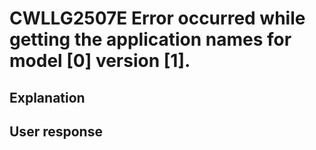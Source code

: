 # CWLLG2507E Error occurred while getting the application names for model [0] version [1].

## Explanation

## User response